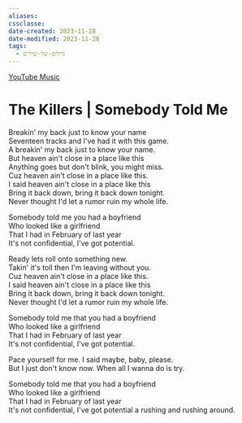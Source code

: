 ```yaml
---
aliases: 
cssclasse: 
date-created: 2023-11-28
date-modified: 2023-11-28
tags:
  - מילים-של-שירים
---
```

[YouTube Music](https://music.youtube.com/watch?v=zgIfcF3WPA4&si=QkSX8-cOK7TUbboZ)

# The Killers | Somebody Told Me

Breakin' my back just to know your name  
Seventeen tracks and I've had it with this game.  
A breakin' my back just to know your name.  
But heaven ain't close in a place like this  
Anything goes but don't blink, you might miss.  
Cuz heaven ain't close in a place like this.  
I said heaven ain't close in a place like this  
Bring it back down, bring it back down tonight.  
Never thought I'd let a rumor ruin my whole life.  
	
Somebody told me you had a boyfriend  
Who looked like a girlfriend  
That I had in February of last year  
It's not confidential, I've got potential.  
	
Ready lets roll onto something new.  
Takin' it's toll then I'm leaving without you.  
Cuz heaven ain't close in a place like this.  
I said heaven ain't close in a place like this  
Bring it back down, bring it back down tonight.  
Never thought I'd let a rumor ruin my whole life.  
	
Somebody told me that you had a boyfriend  
Who looked like a girlfriend  
That I had in February of last year  
It's not confidential, I've got potential.  
	
Pace yourself for me. I said maybe, baby, please.  
But I just don't know now. When all I wanna do is try.  
	
Somebody told me that you had a boyfriend  
Who looked like a girlfriend  
That I had in February of last year  
It's not confidential, I've got potential a rushing and rushing around.
